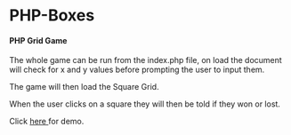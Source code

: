 # PHP-Boxes

<h4>PHP Grid Game </h4>

<p> The whole game can be run from the index.php file, on load the document will check for x and y values before prompting the user to input them.</p>

<p> The game will then load the Square Grid. </p> 

<p> When the user clicks on a square they will then be told if they won or lost. </p>

<p> Click <a href="http://banuscv.co.uk/PHP%20Grid%20Game/index.php" target="_blank"> here </a> for demo. </p>

